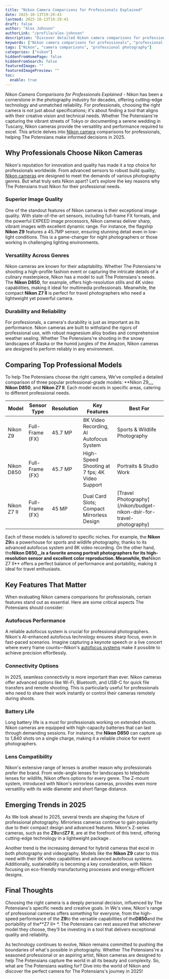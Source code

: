 ```yaml
---
title: "Nikon Camera Comparisons for Professionals Explained"
date: 2025-10-13T19:29:43
lastmod: 2025-10-13T19:29:43
draft: false
author: "Alex Johnson"
authorLink: "/profile/alex-johnson"
description: "Discover detailed Nikon camera comparisons for professionals. Explore features, performance, and top models to find the perfect gear for your needs!"
keywords: ["Nikon camera comparisons for professionals", "professional Nikon camera guide", "best Nikon cameras for experts"]
tags: ["Nikon", "camera comparisons", "professional photography"]
categories: ["nikon"]
hiddenFromHomePage: false
hiddenFromSearch: false
featuredImage: ""
featuredImagePreview: ""
toc:
  enable: true
---
```


*Nikon Camera Comparisons for Professionals Explained* - Nikon has been a cornerstone in the photography industry for decades, offering cutting-edge technology and unmatched reliability. For professionals, choosing the right camera is not just about specifications; it's about finding a tool that aligns with their creative vision and technical needs. Whether The Potensians're capturing the vibrant streets of Tokyo or documenting a serene wedding in Tuscany, Nikon cameras provide the versatility and performance required to excel. This article delves into [Nikon camera](/nikon/affordable-nikon-camera-with-advanced-autofocus) comparisons for professionals, helping The Potensians make informed decisions in 2025.

## Why Professionals Choose Nikon Cameras

Nikon's reputation for innovation and quality has made it a top choice for professionals worldwide. From advanced sensors to robust build quality, [Nikon cameras](/nikon/nikon-cameras-for-travel-photography) are designed to meet the demands of various photography genres. But what truly sets Nikon apart? Let’s explore the key reasons why The Potensians trust Nikon for their professional needs.

### Superior Image Quality

One of the standout features of Nikon cameras is their exceptional image quality. With state-of-the-art sensors, including full-frame FX formats, and the powerful EXPEED image processors, Nikon cameras deliver sharp, vibrant images with excellent dynamic range. For instance, the flagship **Nikon Z9** features a 45.7MP sensor, ensuring stunning detail even in low-light conditions. This is a game-changer for night photographers or those working in challenging lighting environments.

### Versatility Across Genres

Nikon cameras are known for their adaptability. Whether The Potensians're shooting a high-profile fashion event or capturing the intricate details of a culinary masterpiece, Nikon has a model to suit The Potensians's needs.  The **Nikon D850**, for example, offers high-resolution stills and 4K video capabilities, making it ideal for multimedia professionals. Meanwhile, the compact **Nikon Z7 II** is perfect for travel photographers who need a lightweight yet powerful camera.

### Durability and Reliability

For professionals, a camera's durability is just as important as its performance. Nikon cameras are built to withstand the rigors of professional use, with robust magnesium alloy bodies and comprehensive weather sealing. Whether The Potensians're shooting in the snowy landscapes of Alaska or the humid jungles of the Amazon, Nikon cameras are designed to perform reliably in any environment.

## Comparing Top Professional Models

To help The Potensians choose the right camera, We’ve compiled a detailed comparison of three popular professional-grade models: **Nikon Z9__, **Nikon D850**, and **Nikon Z7 II**. Each model excels in specific areas, catering to different professional needs.

<div class="table-responsive">
<table class="html-table">
<thead>
<tr>
<th>Model</th>
<th>Sensor Type</th>
<th>Resolution</th>
<th>Key Features</th>
<th>Best For</th>
</tr>
</thead>
<tbody>
<tr>
<td>Nikon Z9</td>
<td>Full-Frame (FX)</td>
<td>45.7 MP</td>
<td>8K Video Recording, AI Autofocus System</td>
<td>Sports & Wildlife Photography</td>
</tr>
<tr>
<td>Nikon D850</td>
<td>Full-Frame (FX)</td>
<td>45.7 MP</td>
<td>High-Speed Shooting at 7 fps; 4K Video Support</td>
<td>Portraits & Studio Work</td>
</tr>
<tr>
<td>Nikon Z7 II</td>
<td>Full-Frame (FX)</td>
<td>45 MP</td>
<td>Dual Card Slots; Compact Mirrorless Design</td>
<td>[Travel Photography](/nikon/budget-nikon-dslr-for-travel-photography)</td>
</tr>
</tbody>
</table>
</div>

Each of these models is tailored to specific niches. For example, the **Nikon Z9**is a powerhouse for sports and wildlife photography, thanks to its advanced autofocus system and 8K video recording. On the other hand, the**Nikon D850__is a favorite among portrait photographers for its high-resolution sensor and excellent color reproduction. Meanwhile, the**Nikon Z7 II** offers a perfect balance of performance and portability, making it ideal for travel enthusiasts.

## Key Features That Matter

When evaluating Nikon camera comparisons for professionals, certain features stand out as essential. Here are some critical aspects The Potensians should consider:

### Autofocus Performance

A reliable autofocus system is crucial for professional photographers. Nikon's AI-enhanced autofocus technology ensures sharp focus, even in fast-paced scenarios. Imagine capturing a keynote speech or a live concert where every frame counts—Nikon's [autofocus systems](/nikon/nikon-high-precision-autofocus-systems) make it possible to achieve precision effortlessly.

### Connectivity Options

In 2025, seamless connectivity is more important than ever. Nikon cameras offer advanced options like Wi-Fi, Bluetooth, and USB-C for quick file transfers and remote shooting. This is particularly useful for professionals who need to share their work instantly or control their cameras remotely during shoots.

### Battery Life

Long battery life is a must for professionals working on extended shoots. Nikon cameras are equipped with high-capacity batteries that can last through demanding sessions. For instance, the **Nikon D850** can capture up to 1,840 shots on a single charge, making it a reliable choice for event photographers.

### Lens Compatibility

Nikon's extensive range of lenses is another reason why professionals prefer the brand. From wide-angle lenses for landscapes to telephoto lenses for wildlife, Nikon offers options for every genre. The Z-mount system, introduced with Nikon's mirrorless cameras, provides even more versatility with its wide diameter and short flange distance.

## Emerging Trends in 2025

As We look ahead to 2025, several trends are shaping the future of professional photography. Mirrorless cameras continue to gain popularity due to their compact design and advanced features. Nikon's Z-series cameras, such as the **Z9**and**Z7 II**, are at the forefront of this trend, offering cutting-edge technology in a lightweight package .

Another trend is the increasing demand for hybrid cameras that excel in both photography and videography. Models like the **Nikon Z9** cater to this need with their 8K video capabilities and advanced autofocus systems. Additionally, sustainability is becoming a key consideration, with Nikon focusing on eco-friendly manufacturing processes and energy-efficient designs.

## Final Thoughts

Choosing the right camera is a deeply personal decision, influenced by The Potensians's specific needs and creative goals. In We's view, Nikon's range of professional cameras offers something for everyone, from the high-speed performance of the **Z9**to the versatile capabilities of the**D850**and the portability of the**Z7 II* *. The Potensians can rest assured that whichever model they choose, they’ll be investing in a tool that delivers exceptional quality and reliability.

As technology continues to evolve, Nikon remains committed to pushing the boundaries of what's possible in photography. Whether The Potensians're a seasoned professional or an aspiring artist, Nikon cameras are designed to help The Potensians capture the world in all its beauty and complexity. So, what are The Potensians waiting for? Dive into the world of Nikon and discover the perfect camera for The Potensians's journey in 2025!
